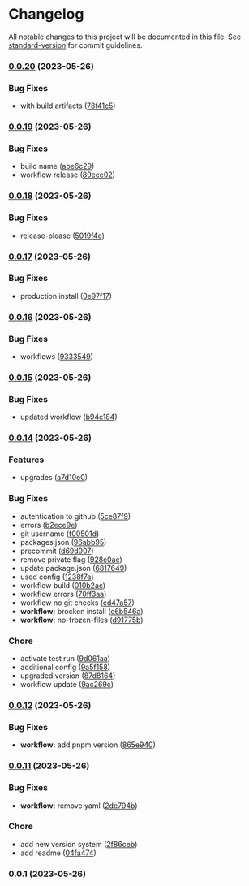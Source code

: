 # Changelog

All notable changes to this project will be documented in this file. See [standard-version](https://github.com/conventional-changelog/standard-version) for commit guidelines.

### [0.0.20](https://github.com/mokkapps/changelog-generator-demo/compare/v0.0.19...v0.0.20) (2023-05-26)


### Bug Fixes

* with build artifacts ([78f41c5](https://github.com/mokkapps/changelog-generator-demo/commits/78f41c5ad24c8931c721ddff9ca6880539619aa4))

### [0.0.19](https://github.com/mokkapps/changelog-generator-demo/compare/v0.0.18...v0.0.19) (2023-05-26)


### Bug Fixes

* build name ([abe6c29](https://github.com/mokkapps/changelog-generator-demo/commits/abe6c292bc0d2dd7ff0047233dadda8222649c1f))
* workflow release ([89ece02](https://github.com/mokkapps/changelog-generator-demo/commits/89ece02ae80ecfaa4a49bf68f2ea81e3784dd3e9))

### [0.0.18](https://github.com/mokkapps/changelog-generator-demo/compare/v0.0.17...v0.0.18) (2023-05-26)


### Bug Fixes

* release-please ([5019f4e](https://github.com/mokkapps/changelog-generator-demo/commits/5019f4e5a88b80582c2c79e2633497b965d190f0))

### [0.0.17](https://github.com/mokkapps/changelog-generator-demo/compare/v0.0.16...v0.0.17) (2023-05-26)


### Bug Fixes

* production install ([0e97f17](https://github.com/mokkapps/changelog-generator-demo/commits/0e97f174760ef3bdb353f29a70c945a662b62417))

### [0.0.16](https://github.com/mokkapps/changelog-generator-demo/compare/v0.0.15...v0.0.16) (2023-05-26)


### Bug Fixes

* workflows ([9333549](https://github.com/mokkapps/changelog-generator-demo/commits/933354963e76373fc740a00a3de8e939647b6d24))

### [0.0.15](https://github.com/mokkapps/changelog-generator-demo/compare/v0.0.14...v0.0.15) (2023-05-26)


### Bug Fixes

* updated workflow ([b94c184](https://github.com/mokkapps/changelog-generator-demo/commits/b94c18457c3bcc9909cbd43c32cec84c9c2cccf4))

### [0.0.14](https://github.com/mokkapps/changelog-generator-demo/compare/v0.0.12...v0.0.14) (2023-05-26)


### Features

* upgrades ([a7d10e0](https://github.com/mokkapps/changelog-generator-demo/commits/a7d10e0b65b8b9bd48fa20e46899d72e2c93efe0))


### Bug Fixes

* autentication to github ([5ce87f9](https://github.com/mokkapps/changelog-generator-demo/commits/5ce87f9afdb833bec11caf3ae0e70eaaf8f6958f))
* errors ([b2ece9e](https://github.com/mokkapps/changelog-generator-demo/commits/b2ece9e487bff0508fec3f24b4df4549ba15868c))
* git username ([f00501d](https://github.com/mokkapps/changelog-generator-demo/commits/f00501d6fd1958276fff7eb53ec9f1adfe04069b))
* packages.json ([96abb95](https://github.com/mokkapps/changelog-generator-demo/commits/96abb9573081a24a3ea4e7f2ca207828facfeec4))
* precommit ([d69d907](https://github.com/mokkapps/changelog-generator-demo/commits/d69d9076219a86e2269e6c5b8aa16186fd96344c))
* remove private flag ([928c0ac](https://github.com/mokkapps/changelog-generator-demo/commits/928c0ac8824b14f2a39bec80dabfe9086128fbfd))
* update package.json ([6817649](https://github.com/mokkapps/changelog-generator-demo/commits/6817649ae16fe1c95bf294fb86bc2be7ad7ab3ef))
* used config ([1238f7a](https://github.com/mokkapps/changelog-generator-demo/commits/1238f7a946b6ace8c248fc2133d9d8a19b5ef902))
* workflow build ([010b2ac](https://github.com/mokkapps/changelog-generator-demo/commits/010b2ac0837d90fc3231bb2ae3772bb496bb26bd))
* workflow errors ([70ff3aa](https://github.com/mokkapps/changelog-generator-demo/commits/70ff3aa189675eb554deafc3bc9d12f6df3418d3))
* workflow no git checks ([cd47a57](https://github.com/mokkapps/changelog-generator-demo/commits/cd47a57c117e78d64602706b950cc168de378f24))
* **workflow:** brocken install ([c6b546a](https://github.com/mokkapps/changelog-generator-demo/commits/c6b546a016ff77435289246c5afcf0ab1ae9dcb3))
* **workflow:** no-frozen-files ([d91775b](https://github.com/mokkapps/changelog-generator-demo/commits/d91775b38ea4642d5ebd92f4f7f7f4a8cb8ec907))


### Chore

* activate test run ([9d061aa](https://github.com/mokkapps/changelog-generator-demo/commits/9d061aa1066daa16dd43c2ab6f02b527487ac635))
* additional config ([9a5f158](https://github.com/mokkapps/changelog-generator-demo/commits/9a5f1589ee3161163e6023660fe79df8d55388b8))
* upgraded version ([87d8164](https://github.com/mokkapps/changelog-generator-demo/commits/87d8164a54fdade9cba365f8030f3fdc35be7e02))
* workflow update ([9ac269c](https://github.com/mokkapps/changelog-generator-demo/commits/9ac269cc690ec081bd06a35eac787cc84553cc73))

### [0.0.12](https://github.com/mokkapps/changelog-generator-demo/compare/v0.0.11...v0.0.12) (2023-05-26)


### Bug Fixes

* **workflow:** add pnpm version ([865e940](https://github.com/mokkapps/changelog-generator-demo/commits/865e9407c00fc6087f5bd79b7b02f8d7bf3a6640))

### [0.0.11](https://github.com/mokkapps/changelog-generator-demo/compare/v0.0.1...v0.0.11) (2023-05-26)


### Bug Fixes

* **workflow:** remove yaml ([2de794b](https://github.com/mokkapps/changelog-generator-demo/commits/2de794bedfbfe242a43668d730b5e429c1880865))


### Chore

* add new version system ([2f86ceb](https://github.com/mokkapps/changelog-generator-demo/commits/2f86cebc837d4da5fdfcdb05e73f2444f5eb114b))
* add readme ([04fa474](https://github.com/mokkapps/changelog-generator-demo/commits/04fa47421a66ce48228829583b21759cb74d9513))

### 0.0.1 (2023-05-26)
